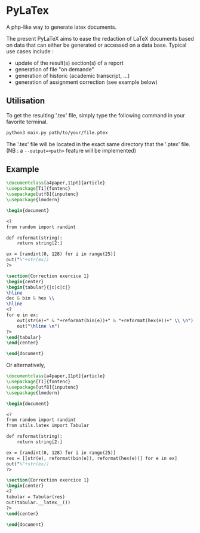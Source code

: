 # PyLaTex
A php-like way to generate latex documents.

The present PyLaTeX aims to ease the redaction of LaTeX documents based on data that can either be generated or accessed on a data base. Typical use cases include :
* update of the result(s) section(s) of a report
* generation of file "on demande"
* generation of historic (academic transcript, ...)
* generation of assignment correction (see example below)

## Utilisation
To get the resulting '.tex' file, simply type the following command in your favorite terminal.
```bash
python3 main.py path/to/your/file.ptex
```
The '.tex' file will be located in the exact same directory that the '.ptex' file. (NB : a ```--output=<path>``` feature will be implemented)

## Example
```latex
\documentclass[a4paper,11pt]{article}
\usepackage[T1]{fontenc}
\usepackage[utf8]{inputenc}
\usepackage{lmodern}

\begin{document}

<?
from random import randint

def reformat(string):
    return string[2:]

ex = [randint(0, 128) for i in range(25)]
out("%"+str(ex))
?>

\section{Correction exercice 1}
\begin{center}
\begin{tabular}{|c|c|c|}
\hline
dec & bin & hex \\
\hline
<?
for e in ex:
    out(str(e)+" & "+reformat(bin(e))+" & "+reformat(hex(e))+" \\ \n")
    out("\hline \n")
?>
\end{tabular}
\end{center}

\end{document}
```
Or alternatively,
```latex
\documentclass[a4paper,11pt]{article}
\usepackage[T1]{fontenc}
\usepackage[utf8]{inputenc}
\usepackage{lmodern}

\begin{document}

<?
from random import randint
from utils.latex import Tabular

def reformat(string):
    return string[2:]

ex = [randint(0, 128) for i in range(25)]
res = [[str(e), reformat(bin(e)), reformat(hex(e))] for e in ex]
out("%"+str(ex))
?>

\section{Correction exercice 1}
\begin{center}
<?
tabular = Tabular(res)
out(tabular.__latex__())
?>
\end{center}

\end{document}
```
